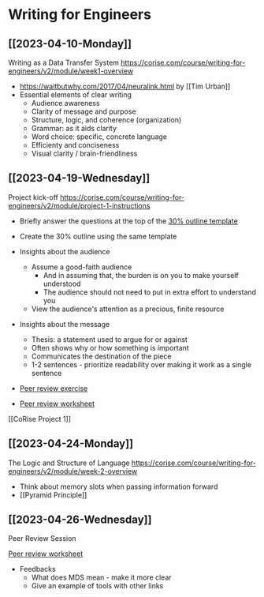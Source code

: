 # Writing for Engineers
## [[2023-04-10-Monday]]
Writing as a Data Transfer System
https://corise.com/course/writing-for-engineers/v2/module/week1-overview

- https://waitbutwhy.com/2017/04/neuralink.html by [[Tim Urban]]
- Essential elements of clear writing
	- Audience awareness
	- Clarity of message and purpose
	- Structure, logic, and coherence (organization)
	- Grammar: as it aids clarity
	- Word choice: specific, concrete language
	- Efficienty and conciseness
	- Visual clarity / brain-friendliness

## [[2023-04-19-Wednesday]]
Project kick-off
https://corise.com/course/writing-for-engineers/v2/module/project-1-instructions

- Briefly answer the questions at the top of the [30% outline template](https://corise.com/course/writing-for-engineers/v2/module/30-outline-template)
- Create the 30% outline using the same template

- Insights about the audience
	- Assume a good-faith audience
		- And in assuming that, the burden is on you to make yourself understood
		- The audience should not need to put in extra effort to understand you
	- View the audience's attention as a precious, finite resource

- Insights about the message
	- Thesis: a statement used to argue for or against
	- Often shows why or how something is important
	- Communicates the destination of the piece
	- 1-2 sentences - prioritize readability over making it work as a single sentence

- [Peer review exercise](https://docs.google.com/document/d/1-P5cmaN946geOM4sy0qgLhDu8o7OnQVAfyaDGiA8y4I/edit#heading=h.1hx3adzbo90p)
- [Peer review worksheet](https://docs.google.com/document/d/17zOIBtp8AgZTj4Ud-Mf8pEm3uMQXwYn2kW1ShN1E2lU/edit)

[[CoRise Project 1]]

## [[2023-04-24-Monday]]
The Logic and Structure of Language
https://corise.com/course/writing-for-engineers/v2/module/week-2-overview

- Think about memory slots when passing information forward
- [[Pyramid Principle]]

## [[2023-04-26-Wednesday]]
Peer Review Session

[Peer review worksheet](https://docs.google.com/document/d/1o_jlqGPYBFMAfRPUHs2WcMvpD2R5nv8z8Ms3oNWnlPo/edit#)

- Feedbacks
	- What does MDS mean - make it more clear
	- Give an example of tools with other links

